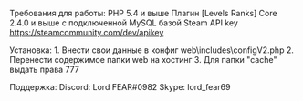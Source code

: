Требования для работы:
	PHP 5.4 и выше
	Плагин [Levels Ranks] Core 2.4.0 и выше с подключенной MySQL базой
	Steam API key https://steamcommunity.com/dev/apikey
	
Установка:
	1. Внести свои данные в конфиг web\includes\configV2.php
	2. Перенести содержимое папки web на хостинг
	3. Для папки "cache" выдать права 777
	
Поддержка:
	Discord: Lord FEAR#0982
	Skype: lord_fear69
